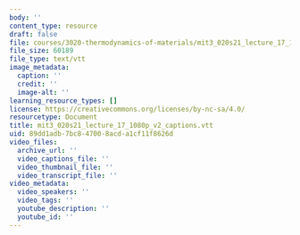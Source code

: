 ```yaml
---
body: ''
content_type: resource
draft: false
file: courses/3020-thermodynamics-of-materials/mit3_020s21_lecture_17_1080p_v2_captions.vtt
file_size: 60189
file_type: text/vtt
image_metadata:
  caption: ''
  credit: ''
  image-alt: ''
learning_resource_types: []
license: https://creativecommons.org/licenses/by-nc-sa/4.0/
resourcetype: Document
title: mit3_020s21_lecture_17_1080p_v2_captions.vtt
uid: 89dd1adb-7bc8-4700-8acd-a1cf11f8626d
video_files:
  archive_url: ''
  video_captions_file: ''
  video_thumbnail_file: ''
  video_transcript_file: ''
video_metadata:
  video_speakers: ''
  video_tags: ''
  youtube_description: ''
  youtube_id: ''
---
```

